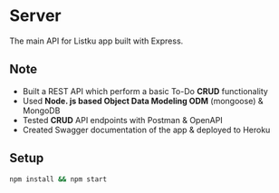 # Server
The main API for Listku app built with Express.

## Note
- Built a REST API which perform a basic To-Do **CRUD** functionality
- Used **Node. js based Object Data Modeling ODM** (mongoose) & MongoDB
- Tested **CRUD** API endpoints with Postman & OpenAPI
- Created Swagger documentation of the app & deployed to Heroku

## Setup
```bash
npm install && npm start
```
